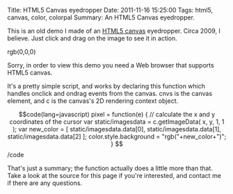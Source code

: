 Title: HTML5 Canvas eyedropper
Date: 2011-11-16 15:25:00
Tags: html5, canvas, color, colorpal
Summary: An HTML5 Canvas eyedropper.

<style type="text/css"> 
    canvas { margin: 0 auto; }
</style> 

<script type="text/javascript"> 
 
var c;
var cnvs;
 
window.onload = function() {
 
    cnvs = document.getElementById("c");
    
    if( cnvs.getContext) { // Check for canvas support
    // DRAW FUN STUFF!  
 
        c = cnvs.getContext('2d');
        var color = document.getElementById("color");
        var colorcode = document.getElementById("colorcode");
 
        var static/images = new Image();
 
        static/images.onload = function() {
            cnvs.width = static/images.width;cnvs.height = static/images.height; // resize to fit image
            c.drawImage( static/images, 0, 0 );
        }
        static/images.src = "/static/images/001/kazoo.png";
 
        pixel = function(e) {

            // find the element's position
            var x = 0;
            var y = 0;
            var o = cnvs;
            do {
                x += o.offsetLeft;
                y += o.offsetTop;
            } while (o = o.offsetParent);

            x = e.pageX - x;
            y = e.pageY - y;
            var static/imagesdata = c.getImageData( x, y, 1, 1 );
            var new_color = [ static/imagesdata.data[0], static/imagesdata.data[1], static/imagesdata.data[2] ];
            document.body.style.background = "rgb("+new_color+")";
            colorcode.innerHTML = "rgb("+new_color+")";
        }
 
        cnvs.onmousedown = function(e) {
            cnvs.onmousemove = pixel; // fire pixel() while user is dragging
            cnvs.onclick = pixel; // only so it will still fire if user doesn't drag at all
        }
 
        cnvs.onmouseup = function() {
            cnvs.onmousemove = null;
        }
 
    }
 
}
 
</script> 

This is an old demo I made of an [HTML5 canvas](http://en.wikipedia.org/wiki/Canvas_element) eyedropper.  Circa 2009, I believe.  Just click and drag on the image to see it in action.

<span id="colorcode">rgb(0,0,0)</span>

<canvas id="c">Sorry, in order to view this demo you need a Web browser that supports HTML5 canvas.</canvas>

It's a pretty simple script, and works by declaring this function which handles onclick and ondrag events from the canvas.  cnvs is the canvas element, and c is the canvas's 2D rendering context object.

$$code(lang=javascript)
pixel = function(e) {
    // calculate the x and y coordinates of the cursor
    var static/imagesdata = c.getImageData( x, y, 1, 1 );
    var new_color = [ static/imagesdata.data[0],
                      static/imagesdata.data[1], 
                      static/imagesdata.data[2] ];
    color.style.background = "rgb("+new_color+")";
}
$$/code

That's just a summary; the function actually does a little more than that.  Take a look at the source for this page if you're interested, and contact me if there are any questions.
